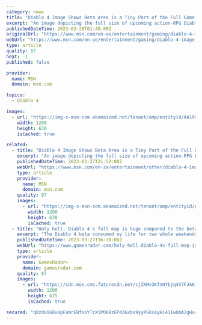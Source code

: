 ```yaml
---
category: news
title: "Diablo 4 Image Shows Beta Area is a Tiny Part of the Full Game's Map"
excerpt: "An image depicting the full size of upcoming action-RPG Diablo 4's map is making rounds online and fans seem to be surprised by just how small the area that they played through in the open beta was."
publishedDateTime: 2023-03-28T01:40:00Z
originalUrl: "https://www.msn.com/en-ae/entertainment/gaming/diablo-4-image-shows-beta-area-is-a-tiny-part-of-the-full-game-s-map/ar-AA199Mu7"
webUrl: "https://www.msn.com/en-ae/entertainment/gaming/diablo-4-image-shows-beta-area-is-a-tiny-part-of-the-full-game-s-map/ar-AA199Mu7"
type: article
quality: 87
heat: -1
published: false

provider:
  name: MSN
  domain: msn.com

topics:
  - Diablo 4

images:
  - url: "https://img-s-msn-com.akamaized.net/tenant/amp/entityid/AA199y9q.img?h=630&w=1200&m=6&q=60&o=t&l=f&f=jpg"
    width: 1200
    height: 630
    isCached: true

related:
  - title: "Diablo 4 Image Shows Beta Area is a Tiny Part of the Full Game's Map"
    excerpt: "An image depicting the full size of upcoming action-RPG Diablo 4's map is making rounds online and fans seem to be surprised by just how small the area that they played through in the open beta was."
    publishedDateTime: 2023-03-27T21:52:00Z
    webUrl: "https://www.msn.com/en-za/entertainment/other/diablo-4-image-shows-beta-area-is-a-tiny-part-of-the-full-game-s-map/ar-AA199Mu7"
    type: article
    provider:
      name: MSN
      domain: msn.com
    quality: 87
    images:
      - url: "https://img-s-msn-com.akamaized.net/tenant/amp/entityid/AA199y9q.img?h=630&w=1200&m=6&q=60&o=t&l=f&f=jpg"
        width: 1200
        height: 630
        isCached: true
  - title: "Holy hell, Diablo 4's full map is huge compared to the beta portion"
    excerpt: "The Diablo 4 beta consumed my life for two whole weekends, but its map is only a small fraction of the world that'll be available at launch on June 6. In the beta, which ran for two weekends this ..."
    publishedDateTime: 2023-03-27T16:30:00Z
    webUrl: "https://www.gamesradar.com/holy-hell-diablo-4s-full-map-is-huge-compared-to-the-beta-portion/"
    type: article
    provider:
      name: GamesRadar+
      domain: gamesradar.com
    quality: 87
    images:
      - url: "https://cdn.mos.cms.futurecdn.net/cjZKMv3KTnHYbjq4V7FJAK-1200-80.jpg"
        width: 1200
        height: 675
        isCached: true

secured: "q8zdUiG8v8pFaNrEBfssYTzXiPOK8zEP43Gxbs9yyPGkx4yHi41IwUmA2gHu4FkFMtPSpKYklConh8/Kz/t1GdqLVa8yRB8b+jCSKIUC9Qk1iha0Znfz7MLgkh0Vz4uMlLsUFDvcD5KE+poGOdt/vijZgsY0zIvS+Ss8ctpvZR/rR0jT8Dnu5LPclC6a+YNzayYwLAZGJYqeGTkayUWL09fTioNceJCxtqjUK32+luWPLF3XCQEQrkMj4qe7BsfxBIHKYnXPOthF/cVtJpnC7m+WrkY2Xr7RLH5P7jVAvuAgD9tM+2rhvlpPZZt2ywzHqdiTTPaXSU1n5vW9+1g3O3Wum8SY6bcBJCeYUog1Y5I=;1W66JJKJjHazl4dbdBEC8Q=="
---
```


